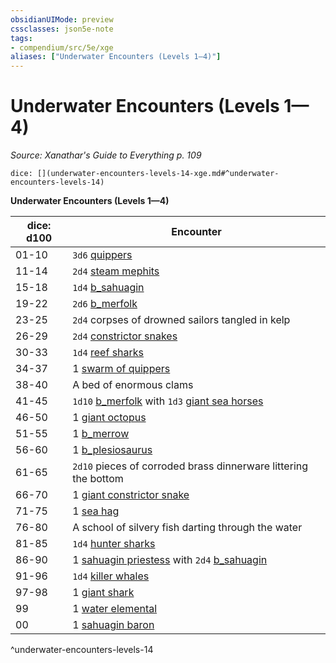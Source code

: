 ```yaml
---
obsidianUIMode: preview
cssclasses: json5e-note
tags:
- compendium/src/5e/xge
aliases: ["Underwater Encounters (Levels 1—4)"]
---
```

# Underwater Encounters (Levels 1—4)
*Source: Xanathar's Guide to Everything p. 109* 

`dice: [](underwater-encounters-levels-14-xge.md#^underwater-encounters-levels-14)`

**Underwater Encounters (Levels 1—4)**

| dice: d100 | Encounter |
|------------|-----------|
| 01-10 | `3d6` [quippers](b_quipper.md) |
| 11-14 | `2d4` [steam mephits](b_steam-mephit.md) |
| 15-18 | `1d4` [b_sahuagin](b_sahuagin.md) |
| 19-22 | `2d6` [b_merfolk](b_merfolk.md) |
| 23-25 | `2d4` corpses of drowned sailors tangled in kelp |
| 26-29 | `2d4` [constrictor snakes](b_constrictor-snake.md) |
| 30-33 | `1d4` [reef sharks](b_reef-shark.md) |
| 34-37 | 1 [swarm of quippers](b_swarm-of-quippers.md) |
| 38-40 | A bed of enormous clams |
| 41-45 | `1d10` [b_merfolk](b_merfolk.md) with `1d3` [giant sea horses](b_giant-sea-horse.md) |
| 46-50 | 1 [giant octopus](b_giant-octopus.md) |
| 51-55 | 1 [b_merrow](b_merrow.md) |
| 56-60 | 1 [b_plesiosaurus](b_plesiosaurus.md) |
| 61-65 | `2d10` pieces of corroded brass dinnerware littering the bottom |
| 66-70 | 1 [giant constrictor snake](b_giant-constrictor-snake.md) |
| 71-75 | 1 [sea hag](2.%20GM%20Tools/5eTools%20Compendium%20&%20Rules/z_compendium/bestiary/fey/b_sea-hag.md) |
| 76-80 | A school of silvery fish darting through the water |
| 81-85 | `1d4` [hunter sharks](b_hunter-shark.md) |
| 86-90 | 1 [sahuagin priestess](b_sahuagin-priestess.md) with `2d4` [b_sahuagin](b_sahuagin.md) |
| 91-96 | `1d4` [killer whales](b_killer-whale.md) |
| 97-98 | 1 [giant shark](b_giant-shark.md) |
| 99 | 1 [water elemental](b_water-elemental.md) |
| 00 | 1 [sahuagin baron](b_sahuagin-baron.md) |
^underwater-encounters-levels-14